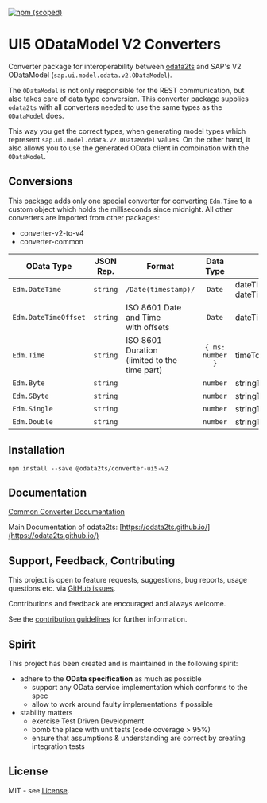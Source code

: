 [![npm (scoped)](https://img.shields.io/npm/v/@odata2ts/converter-ui5-v2?style=for-the-badge)](https://www.npmjs.com/package/@odata2ts/converter-ui5-v2)

# UI5 ODataModel V2 Converters

Converter package for interoperability between [odata2ts](https://github.com/odata2ts/odata2ts) and 
SAP's V2 ODataModel (`sap.ui.model.odata.v2.ODataModel`).

The `ODataModel` is not only responsible for the REST communication, but also takes care of data type conversion.
This converter package supplies `odata2ts` with all converters needed to use the same types as the `ODataModel` does.

This way you get the correct types, when generating model types which represent `sap.ui.model.odata.v2.ODataModel`
values. On the other hand, it also allows you to use the generated OData client in combination with the `ODataModel`.

## Conversions

This package adds only one special converter for converting `Edm.Time` to a custom object which holds the milliseconds
since midnight. All other converters are imported from other packages:
* converter-v2-to-v4
* converter-common

| OData Type           | JSON Rep. | Format                                           |    Data Type     | Uses                                                                |
|----------------------|-----------|--------------------------------------------------|:----------------:|---------------------------------------------------------------------|
| `Edm.DateTime`       | `string`  | `/Date(timestamp)/`                              |      `Date`      | dateTimeToDateTimeOffsetConverter<br/>dateTimeOffsetToDateConverter |
| `Edm.DateTimeOffset` | `string`  | ISO 8601 Date and Time<br/>with offsets          |      `Date`      | dateTimeOffsetToDateConverter                                       |
| `Edm.Time`           | `string`  | ISO 8601 Duration<br/>(limited to the time part) | `{ ms: number }` | timeToMsDurationConverter                                           |
| `Edm.Byte`           | `string`  |                                                  |     `number`     | stringToNumberConverter                                             |
| `Edm.SByte`          | `string`  |                                                  |     `number`     | stringToNumberConverter                                             |
| `Edm.Single`         | `string`  |                                                  |     `number`     | stringToNumberConverter                                             |
| `Edm.Double`         | `string`  |                                                  |     `number`     | stringToNumberConverter                                             |

## Installation

```
npm install --save @odata2ts/converter-ui5-v2
```

## Documentation

[Common Converter Documentation](https://odata2ts.github.io/docs/generator/converters/common-converter)

Main Documentation of odata2ts: [https://odata2ts.github.io/](https://odata2ts.github.io/)

## Support, Feedback, Contributing
This project is open to feature requests, suggestions, bug reports, usage questions etc.
via [GitHub issues](https://github.com/odata2ts/converter/issues).

Contributions and feedback are encouraged and always welcome.

See the [contribution guidelines](https://github.com/odata2ts/converter/blob/main/CONTRIBUTING.md) for further information.

## Spirit
This project has been created and is maintained in the following spirit:

* adhere to the **OData specification** as much as possible
  * support any OData service implementation which conforms to the spec
  * allow to work around faulty implementations if possible
* stability matters
  * exercise Test Driven Development
  * bomb the place with unit tests (code coverage > 95%)
  * ensure that assumptions & understanding are correct by creating integration tests

## License
MIT - see [License](./LICENSE).
